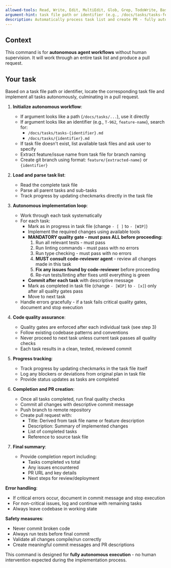 ```yaml
---
allowed-tools: Read, Write, Edit, MultiEdit, Glob, Grep, TodoWrite, Bash, Task
argument-hint: task file path or identifier (e.g., /docs/tasks/tasks-feature-name.md or T-962)
description: Automatically process task list and create PR - fully autonomous implementation workflow
---
```


## Context

This command is for **autonomous agent workflows** without human supervision. It will work through an entire task list and produce a pull request.

## Your task

Based on a task file path or identifier, locate the corresponding task file and implement all tasks autonomously, culminating in a pull request.

1. **Initialize autonomous workflow**:
   - If argument looks like a path (`/docs/tasks/...`), use it directly
   - If argument looks like an identifier (e.g., `T-962`, `feature-name`), search for:
     - `/docs/tasks/tasks-{identifier}.md`
     - `/docs/tasks/{identifier}.md`
   - If task file doesn't exist, list available task files and ask user to specify
   - Extract feature/issue name from task file for branch naming
   - Create git branch using format: `feature/{extracted-name}` or `{identifier}`

2. **Load and parse task list**:
   - Read the complete task file
   - Parse all parent tasks and sub-tasks
   - Track progress by updating checkmarks directly in the task file

3. **Autonomous implementation loop**:
   - Work through each task systematically
   - For each task:
     - Mark as in progress in task file (change `- [ ]` to `- [WIP]`)
     - Implement the required changes using available tools
     - **MANDATORY quality gate - must pass ALL before proceeding:**
       1. Run all relevant tests - must pass
       2. Run linting commands - must pass with no errors
       3. Run type checking - must pass with no errors
       4. **MUST consult code-reviewer agent** - review all changes made in this task
       5. **Fix any issues found by code-reviewer** before proceeding
       6. Re-run tests/linting after fixes until everything is green
     - **Commit after each task** with descriptive message
     - Mark as completed in task file (change `- [WIP]` to `- [x]`) only after all quality gates pass
     - Move to next task
   - Handle errors gracefully - if a task fails critical quality gates, document and stop execution

4. **Code quality assurance**:
   - Quality gates are enforced after each individual task (see step 3)
   - Follow existing codebase patterns and conventions
   - Never proceed to next task unless current task passes all quality checks
   - Each task results in a clean, tested, reviewed commit

5. **Progress tracking**:
   - Track progress by updating checkmarks in the task file itself
   - Log any blockers or deviations from original plan in task file
   - Provide status updates as tasks are completed

6. **Completion and PR creation**:
   - Once all tasks completed, run final quality checks
   - Commit all changes with descriptive commit message
   - Push branch to remote repository  
   - Create pull request with:
     - Title: Derived from task file name or feature description
     - Description: Summary of implemented changes
     - List of completed tasks
     - Reference to source task file

7. **Final summary**:
   - Provide completion report including:
     - Tasks completed vs total
     - Any issues encountered
     - PR URL and key details
     - Next steps for review/deployment

**Error handling**:
- If critical errors occur, document in commit message and stop execution
- For non-critical issues, log and continue with remaining tasks
- Always leave codebase in working state

**Safety measures**:
- Never commit broken code
- Always run tests before final commit
- Validate all changes compile/run correctly
- Create meaningful commit messages and PR descriptions

This command is designed for **fully autonomous execution** - no human intervention expected during the implementation process.